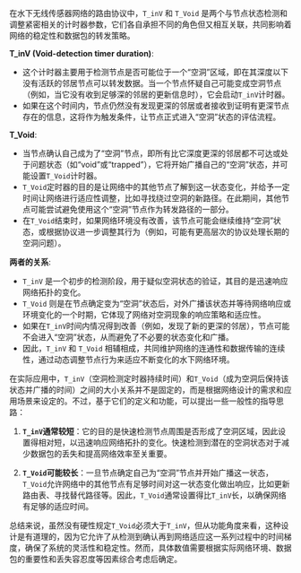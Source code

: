 在水下无线传感器网络的路由协议中，`T_inV` 和 `T_Void` 是两个与节点状态检测和调整紧密相关的计时器参数，它们各自承担不同的角色但又相互关联，共同影响着网络的稳定性和数据包的转发策略。

**T_inV (Void-detection timer duration)**:

- 这个计时器主要用于检测节点是否可能位于一个“空洞”区域，即在其深度以下没有活跃的邻居节点可以转发数据。当一个节点怀疑自己可能变成空洞节点（例如，当它没有收到足够深的邻居的更新信息时），它会启动`T_inV`计时器。
- 如果在这个时间内，节点仍然没有发现更深的邻居或者接收到证明有更深节点存在的信息，这将作为触发条件，让节点正式进入“空洞”状态的评估流程。

**T_Void**:

- 当节点确认自己成为了“空洞”节点，即所有比它深度更深的邻居都不可达或处于问题状态（如“void”或“trapped”），它将开始广播自己的“空洞”状态，并可能设置`T_Void`计时器。
- `T_Void`定时器的目的是让网络中的其他节点了解到这一状态变化，并给予一定时间让网络进行适应性调整，比如寻找绕过空洞的新路径。在此期间，其他节点可能尝试避免使用这个“空洞”节点作为转发路径的一部分。
- 在`T_Void`结束时，如果网络环境没有改善，该节点可能会继续维持“空洞”状态，或根据协议进一步调整其行为（例如，可能有更高层次的协议处理长期的空洞问题）。

**两者的关系**:

- `T_inV` 是一个初步的检测阶段，用于疑似空洞状态的验证，其目的是迅速响应网络拓扑的变化。
- `T_Void` 则是在节点确定变为“空洞”状态后，对外广播该状态并等待网络响应或环境变化的一个时期，它体现了网络对空洞现象的响应策略和适应性。
- 如果在`T_inV`时间内情况得到改善（例如，发现了新的更深的邻居），节点可能不会进入“空洞”状态，从而避免了不必要的状态变化和广播。
- 因此，`T_inV` 和 `T_Void` 相辅相成，共同维护网络的连通性和数据传输的连续性，通过动态调整节点行为来适应不断变化的水下网络环境。

在实际应用中，`T_inV`（空洞检测定时器持续时间）和`T_Void`（成为空洞后保持该状态并广播的时间）之间的大小关系并不是固定的，而是根据网络设计的需求和应用场景来设定的。不过，基于它们的定义和功能，可以提出一些一般性的指导思路：

1. **`T_inV`通常较短**：它的目的是快速检测节点周围是否形成了空洞区域，因此设置得相对短，以迅速响应网络拓扑的变化。快速检测到潜在的空洞状态对于减少数据包的丢失和提高网络效率至关重要。

2. **`T_Void`可能较长**：一旦节点确定自己为“空洞”节点并开始广播这一状态，`T_Void`允许网络中的其他节点有足够时间对这一状态变化做出响应，比如更新路由表、寻找替代路径等。因此，`T_Void`通常设置得比`T_inV`长，以确保网络有足够的适应时间。

总结来说，虽然没有硬性规定`T_Void`必须大于`T_inV`，但从功能角度来看，这种设计是有道理的，因为它允许了从检测到确认再到网络适应这一系列过程中的时间梯度，确保了系统的灵活性和稳定性。然而，具体数值需要根据实际网络环境、数据包的重要性和丢失容忍度等因素综合考虑后确定。
